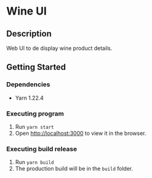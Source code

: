 # Wine UI

## Description
Web UI to de display wine product details.

## Getting Started
### Dependencies
* Yarn 1.22.4

### Executing program
1. Run `yarn start`
2. Open [http://localhost:3000](http://localhost:3000) to view it in the browser.

### Executing build release
1. Run `yarn build`
2. The production build will be in the `build` folder.
